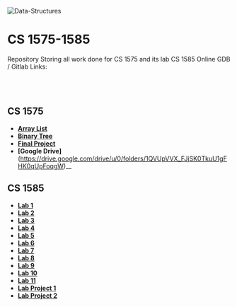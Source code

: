 ![Data-Structures](https://user-images.githubusercontent.com/91383782/211228952-56db1795-a84c-48e8-ae62-f18f95f4203b.png)

# CS 1575-1585
Repository Storing all work done for CS 1575 and its lab CS 1585
Online GDB / Gitlab Links:
<br/><br/>
<br/><br/>

## CS 1575
- __[Array List](https://onlinegdb.com/TMqg4wqmA)__
- __[Binary Tree](https://onlinegdb.com/okfahLdeG)__
- __[Final Project](https://onlinegdb.com/1OfFzK_4k)__
- __[Google Drive]__(https://drive.google.com/drive/u/0/folders/1QVUpVVX_FJjSK0TkuU1gFHK0qUpFoqgW)__


## CS 1585
- __[Lab 1](2022-SS-303-Lab01-ajc3xc-master)__
- __[Lab 2](https://onlinegdb.com/04rcuqnyW)__
- __[Lab 3](2022-SS-303-Lab03-ajc3xc-master)__
- __[Lab 4](2022-SS-303-Lab04-ajc3xc-master)__
- __[Lab 5](2022-SS-303-Lab05-ajc3xc-master)__
- __[Lab 6](2022-SS-303-Lab06-ajc3xc-master)__
- __[Lab 7](2022-SS-303-Lab07-ajc3xc-master)__
- __[Lab 8](2022-SS-303-Lab08-ajc3xc-master)__
- __[Lab 9](2022-SS-303-Lab09-ajc3xc-master)__
- __[Lab 10](2022-SS-303-Lab10-ajc3xc-master)__
- __[Lab 11](2022-SS-303-Lab11-ajc3xc-master)__
- __[Lab Project 1](2022-SS-303-Project1-ajc3xc-master)__
- __[Lab Project 2](2022-SS-303-Project2-ajc3xc-master)__
